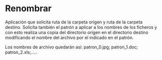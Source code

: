 # Renombrar
Aplicación que solicita ruta de la carpeta origen y ruta de la carpeta destino. 
Solicita también el patrón a aplicar a los nombres de los ficheros y con esto realiza una copia del directorio origen en el directorio destino modificando el nombre del archivo por el indicado en el patrón.

Los nombres de archivo quedarán así: patron_0.jpg; patron_1.doc; patron_2.xls;.....

